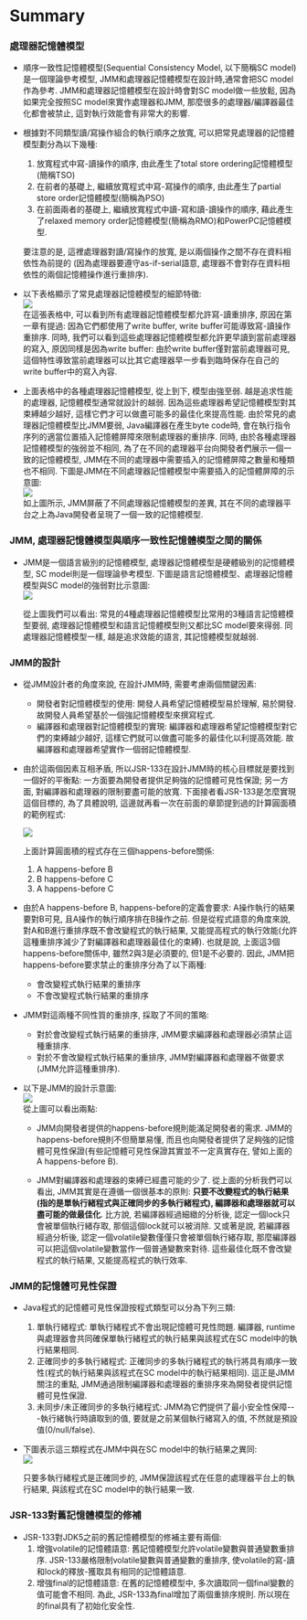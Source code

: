 # Summary

### 處理器記憶體模型

* 順序一致性記憶體模型\(Sequential Consistency Model, 以下簡稱SC model\)是一個理論參考模型, JMM和處理器記憶體模型在設計時,通常會把SC model作為參考. JMM和處理器記憶體模型在設計時會對SC model做一些放鬆, 因為如果完全按照SC model來實作處理器和JMM, 那麼很多的處理器/編譯器最佳化都會被禁止, 這對執行效能會有非常大的影響.
* 根據對不同類型讀/寫操作組合的執行順序之放寬, 可以把常見處理器的記憶體模型劃分為以下幾種:

  1. 放寬程式中寫-讀操作的順序, 由此產生了total store ordering記憶體模型\(簡稱TSO\)  
  2. 在前者的基礎上, 繼續放寬程式中寫-寫操作的順序, 由此產生了partial store order記憶體模型\(簡稱為PSO\)  
  3. 在前面兩者的基礎上, 繼續放寬程式中讀-寫和讀-讀操作的順序, 藉此產生了relaxed memory order記憶體模型\(簡稱為RMO\)和PowerPC記憶體模型.

  要注意的是, 這裡處理器對讀/寫操作的放寬, 是以兩個操作之間不存在資料相依性為前提的 \(因為處理器要遵守as-if-serial語意, 處理器不會對存在資料相依性的兩個記憶體操作進行重排序\).

* 以下表格顯示了常見處理器記憶體模型的細節特徵:  
  ![](/assets/jmm-55.png)  
  在這張表格中, 可以看到所有處理器記憶體模型都允許寫-讀重排序, 原因在第一章有提過: 因為它們都使用了write buffer, write buffer可能導致寫-讀操作重排序. 同時, 我們可以看到這些處理器記憶體模型都允許更早讀到當前處理器的寫入, 原因同樣是因為write buffer: 由於write buffer僅對當前處理器可見, 這個特性導致當前處理器可以比其它處理器早一步看到臨時保存在自己的write buffer中的寫入內容.

* 上面表格中的各種處理器記憶體模型, 從上到下, 模型由強至弱. 越是追求性能的處理器, 記憶體模型通常就設計的越弱. 因為這些處理器希望記憶體模型對其束縛越少越好, 這樣它們才可以做盡可能多的最佳化來提高性能. 由於常見的處理器記憶體模型比JMM要弱, Java編譯器在產生byte code時, 會在執行指令序列的適當位置插入記憶體屏障來限制處理器的重排序. 同時, 由於各種處理器記憶體模型的強弱並不相同, 為了在不同的處理器平台向開發者們展示一個一致的記憶體模型, JMM在不同的處理器中需要插入的記憶體屏障之數量和種類也不相同. 下圖是JMM在不同處理器記憶體模型中需要插入的記憶體屏障的示意圖:  
  ![](/assets/jmm-56.png)  
  如上圖所示, JMM屏蔽了不同處理器記憶體模型的差異, 其在不同的處理器平台之上為Java開發者呈現了一個一致的記憶體模型.

### JMM, 處理器記憶體模型與順序一致性記憶體模型之間的關係

* JMM是一個語言級別的記憶體模型, 處理器記憶體模型是硬體級別的記憶體模型, SC model則是一個理論參考模型. 下圖是語言記憶體模型、處理器記憶體模型與SC model的強弱對比示意圖:  
  ![](/assets/jmm-57.png)

  從上圖我們可以看出: 常見的4種處理器記憶體模型比常用的3種語言記憶體模型要弱, 處理器記憶體模型和語言記憶體模型則又都比SC model要來得弱. 同處理器記憶體模型一樣, 越是追求效能的語言, 其記憶體模型就越弱.

### JMM的設計

* 從JMM設計者的角度來說, 在設計JMM時, 需要考慮兩個關鍵因素:
  * 開發者對記憶體模型的使用: 開發人員希望記憶體模型易於理解, 易於開發. 故開發人員希望基於一個強記憶體模型來撰寫程式.
  * 編譯器和處理器對記憶體模型的實現: 編譯器和處理器希望記憶體模型對它們的束縛越少越好, 這樣它們就可以做盡可能多的最佳化以利提高效能. 故編譯器和處理器希望實作一個弱記憶體模型.
* 由於這兩個因素互相矛盾, 所以JSR-133在設計JMM時的核心目標就是要找到一個好的平衡點: 一方面要為開發者提供足夠強的記憶體可見性保證; 另一方面, 對編譯器和處理器的限制要盡可能的放寬. 下面接者看JSR-133是怎麼實現這個目標的, 為了具體說明, 這邊就再看一次在前面的章節提到過的計算圓面積的範例程式:  
  
  ![](/assets/jmm-10-2.png)

  上面計算圓面積的程式存在三個happens-before關係:  
  1. A happens-before B  
  2. B happens-before C  
  3. A happens-before C

* 由於A happens-before B, happens-before的定義會要求: A操作執行的結果要對B可見, 且A操作的執行順序排在B操作之前. 但是從程式語意的角度來說, 對A和B進行重排序既不會改變程式的執行結果, 又能提高程式的執行效能\(允許這種重排序減少了對編譯器和處理器最佳化的束縛\). 也就是說, 上面這3個happens-before關係中, 雖然2與3是必須要的, 但1是不必要的. 因此, JMM把happens-before要求禁止的重排序分為了以下兩種:

  * 會改變程式執行結果的重排序
  * 不會改變程式執行結果的重排序

* JMM對這兩種不同性質的重排序, 採取了不同的策略:
  * 對於會改變程式執行結果的重排序, JMM要求編譯器和處理器必須禁止這種重排序.
  * 對於不會改變程式執行結果的重排序, JMM對編譯器和處理器不做要求\(JMM允許這種重排序\).
* 以下是JMM的設計示意圖:  
  ![](/assets/jmm-58.png)  
  從上圖可以看出兩點:

  * JMM向開發者提供的happens-before規則能滿足開發者的需求. JMM的happens-before規則不但簡單易懂, 而且也向開發者提供了足夠強的記憶體可見性保證\(有些記憶體可見性保證其實並不一定真實存在, 譬如上面的A happens-before B\).

  * JMM對編譯器和處理器的束縛已經盡可能的少了. 從上面的分析我們可以看出, JMM其實是在遵循一個很基本的原則: **只要不改變程式的執行結果\(指的是單執行緒程式與正確同步的多執行緒程式\), 編譯器和處理器就可以盡可能的做最佳化**. 比方說, 若編譯器經過細緻的分析後, 認定一個lock只會被單個執行緒存取, 那個這個lock就可以被消除. 又或著是說, 若編譯器經過分析後, 認定一個volatile變數僅僅只會被單個執行緒存取, 那麼編譯器可以把這個volatile變數當作一個普通變數來對待. 這些最佳化既不會改變程式的執行結果, 又能提高程式的執行效率.

### JMM的記憶體可見性保證

* Java程式的記憶體可見性保證按程式類型可以分為下列三類:
  1. 單執行緒程式: 單執行緒程式不會出現記憶體可見性問題. 編譯器, runtime與處理器會共同確保單執行緒程式的執行結果與該程式在SC model中的執行結果相同.
  2. 正確同步的多執行緒程式: 正確同步的多執行緒程式的執行將具有順序一致性\(程式的執行結果與該程式在SC model中的執行結果相同\). 這正是JMM關注的重點, JMM通過限制編譯器和處理器的重排序來為開發者提供記憶體可見性保證.
  3. 未同步/未正確同步的多執行緒程式: JMM為它們提供了最小安全性保障---執行緒執行時讀取到的值, 要就是之前某個執行緒寫入的值, 不然就是預設值\(0/null/false\).
* 下圖表示這三類程式在JMM中與在SC model中的執行結果之異同:  
  ![](/assets/jmm-59.png)

  只要多執行緒程式是正確同步的, JMM保證該程式在任意的處理器平台上的執行結果, 與該程式在SC model中的執行結果一致.

### JSR-133對舊記憶體模型的修補

* JSR-133對JDK5之前的舊記憶體模型的修補主要有兩個:
  1. 增強volatile的記憶體語意: 舊記憶體模型允許volatile變數與普通變數重排序. JSR-133嚴格限制volatile變數與普通變數的重排序, 使volatile的寫-讀和lock的釋放-獲取具有相同的記憶體語意.
  2. 增強final的記憶體語意: 在舊的記憶體模型中, 多次讀取同一個final變數的值可能會不相同. 為此, JSR-133為final增加了兩個重排序規則. 所以現在的final具有了初始化安全性.



